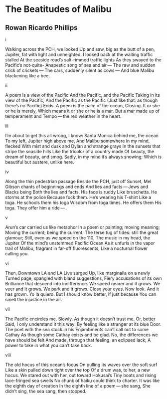 # The Beatitudes of Malibu
## Rowan Ricardo Phillips
i


Walking across the PCH, we looked
Up and saw, big as the butt of a pen,
Jupiter, fat with light and unheighted.
I looked back at the waiting traffic stalled
At the seaside road’s salt-rimmed traffic lights
As they swayed to the Pacific’s not-quite-
Anapestic song of sea and air —
The raw and sudden crick of crickets —
The cars, suddenly silent as cows —
And blue Malibu blackening like a bee.


ii


A poem is a view of the Pacific
And the Pacific, and the Pacific
Taking in its view of the Pacific,
And the Pacific as the Pacific
(Just like that: as though there’s no Pacific)
Ends. A poem is the palm of the ocean,
Closing. It or she or he is merely,
Which means it or she or he is a mar.
But a mar made up of  temperament and
Tempo — the red weather in the heart.


iii


I’m about to get this all wrong, I know:
Santa Monica behind me, the ocean
To my left, Jupiter high above me,
And Malibu somewhere in my mind, flecked
With mist and dusk and Dylan and strange grays
In the sunsets that stripe the seaside hills
Like the tricolor of a country made
Of  beauty, the dream of beauty, and smog.
Sadly, in my mind it’s always snowing;
Which is beautiful but austere, unlike here.


iv


Along the thin pedestrian passage
Beside the PCH, just off Sunset,
Mel Gibson chants of beginnings and ends
And lies and facts — Jews and Blacks being
Both the lies and facts. His face is ruddy
Like bruschetta. He storms at the police
Because fuck them. He’s wearing his T-shirt
Like a toga. He schools them his toga
Wisdom from toga times. He offers them
His toga. They offer him a ride — .


v


Arun’s car carried us like metaphor
In a poem or painting; moving meaning;
Moving the current; being the current;
The terse tug of tides: still the great glamour;
Still, even as we speed on the 110,
The music in my head, the Jupiter
Of the mind’s unstemmed Pacific Ocean
As it unfurls in the vapor trail of
Malibu, fragrant in far-off fluorescents,
Like a nocturnal flower calling you.


vi


Then, Downtown LA and LA Live surged
Up, like marginalia on a newly
Turned page, spangled with bland suggestions,
Fiery accusations of its own
Brilliance that descend into indifference.
We speed nearer and it grows. We veer and
It grows. We park and it grows. Close your eyes.
Now look. And it has grown. Yo la quiero.
But I should know better, if just because
You can smell the injustice in the air.


vii


The Pacific encircles me. Slowly.
As though it doesn’t trust me. Or, better
Said, I only understand it this way:
By feeling like a stranger at its blue
Door. The poet with the sea stuck in his
Enjambments can’t call out to some Cathay
As though some Cathay exists and be glad.
No, the differences we have should be felt
And made, through that feeling, an eclipsed lack;
A power to take in what you can’t take back.


viii


The old hocus of this ocean’s focus
On pulling its waves over the soft surf
Like a skin pulled down tight over the top
Of a drum was, to her, a new hocus.
We stared out with her, out toward Hokusai’s
Tiny boats and rising lace-fringed sea swells
No chunk of haiku could think to charter.
It was like the eighth day of creation
In the eighth line of a poem — she sang,
She didn’t sing, the sea sang, then stopped.